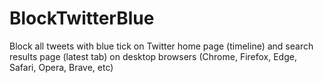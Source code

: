 # BlockTwitterBlue
Block all tweets with blue tick on Twitter home page (timeline) and search results page (latest tab) on desktop browsers (Chrome, Firefox, Edge, Safari, Opera, Brave, etc)
